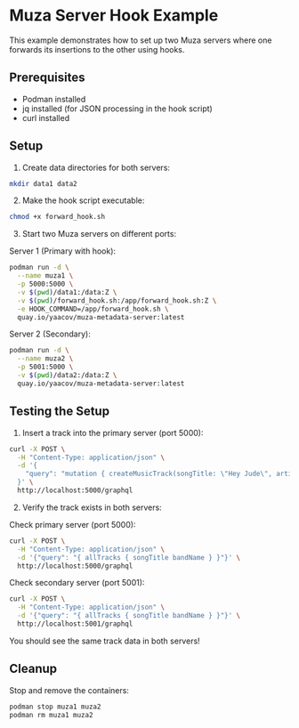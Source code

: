 # Muza Server Hook Example

This example demonstrates how to set up two Muza servers where one forwards its insertions to the other using hooks.

## Prerequisites

- Podman installed
- jq installed (for JSON processing in the hook script)
- curl installed

## Setup

1. Create data directories for both servers:
```bash
mkdir data1 data2
```

2. Make the hook script executable:
```bash
chmod +x forward_hook.sh
```

3. Start two Muza servers on different ports:

Server 1 (Primary with hook):
```bash
podman run -d \
  --name muza1 \
  -p 5000:5000 \
  -v $(pwd)/data1:/data:Z \
  -v $(pwd)/forward_hook.sh:/app/forward_hook.sh:Z \
  -e HOOK_COMMAND=/app/forward_hook.sh \
  quay.io/yaacov/muza-metadata-server:latest
```

Server 2 (Secondary):
```bash
podman run -d \
  --name muza2 \
  -p 5001:5000 \
  -v $(pwd)/data2:/data:Z \
  quay.io/yaacov/muza-metadata-server:latest
```

## Testing the Setup

1. Insert a track into the primary server (port 5000):
```bash
curl -X POST \
  -H "Content-Type: application/json" \
  -d '{
    "query": "mutation { createMusicTrack(songTitle: \"Hey Jude\", artistMain: \"Paul McCartney\", bandName: \"The Beatles\", albumTitle: \"The Beatles (White Album)\", yearReleased: 1968) { ok track { uuid songTitle } } }"
  }' \
  http://localhost:5000/graphql
```

2. Verify the track exists in both servers:

Check primary server (port 5000):
```bash
curl -X POST \
  -H "Content-Type: application/json" \
  -d '{"query": "{ allTracks { songTitle bandName } }"}' \
  http://localhost:5000/graphql
```

Check secondary server (port 5001):
```bash
curl -X POST \
  -H "Content-Type: application/json" \
  -d '{"query": "{ allTracks { songTitle bandName } }"}' \
  http://localhost:5001/graphql
```

You should see the same track data in both servers!

## Cleanup

Stop and remove the containers:
```bash
podman stop muza1 muza2
podman rm muza1 muza2
```

